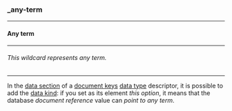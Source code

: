 ### _any-term



------
#### Any term



------
###### This wildcard represents any term.



------
In the [data section](_data-md) of a [document keys](_type_string_key.md) [data type](_type.md) descriptor, it is possible to add the [data kind](_kind.md): if you set as its element *this option*, it means that the database *document reference* value can *point to any term*.